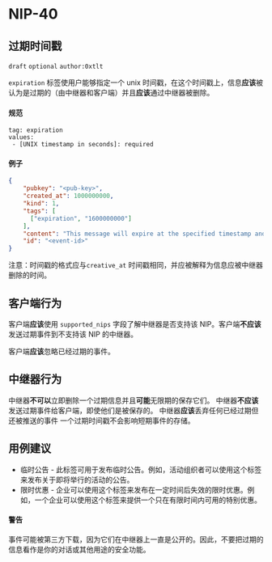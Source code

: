 # NIP-40

## 过期时间戳

`draft` `optional` `author:0xtlt`

`expiration` 标签使用户能够指定一个 unix 时间戳，在这个时间戳上，信息**应该**被认为是过期的（由中继器和客户端）并且**应该**通过中继器被删除。

#### 规范

```
tag: expiration
values:
 - [UNIX timestamp in seconds]: required
```

#### 例子

```json
{
    "pubkey": "<pub-key>",
    "created_at": 1000000000,
    "kind": 1,
    "tags": [
      ["expiration", "1600000000"]
    ],
    "content": "This message will expire at the specified timestamp and be deleted by relays.\n",
    "id": "<event-id>"
}
```

注意：时间戳的格式应与`creative_at` 时间戳相同，并应被解释为信息应被中继器删除的时间。

## 客户端行为

客户端**应该**使用 `supported_nips` 字段了解中继器是否支持该 NIP。客户端**不应该**发送过期事件到不支持该 NIP 的中继器。

客户端**应该**忽略已经过期的事件。

## 中继器行为

中继器**不可以**立即删除一个过期信息并且**可能**无限期的保存它们。
中继器**不应该**发送过期事件给客户端，即使他们是被保存的。
中继器**应该**丢弃任何已经过期但还被推送的事件
一个过期时间戳不会影响短期事件的存储。

## 用例建议

- 临时公告 - 此标签可用于发布临时公告。例如，活动组织者可以使用这个标签来发布关于即将举行的活动的公告。
- 限时优惠 - 企业可以使用这个标签来发布在一定时间后失效的限时优惠。例如，一个企业可以使用这个标签来提供一个只在有限时间内可用的特别优惠。

#### 警告

事件可能被第三方下载，因为它们在中继器上一直是公开的。因此，不要把过期的信息看作是你的对话或其他用途的安全功能。

